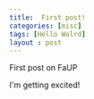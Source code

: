 ```yaml
---
title:  First post!
categories: [misc]
tags: [Hello Wolrd]
layout : post
---
```


First post on FaUP

I'm getting excited!